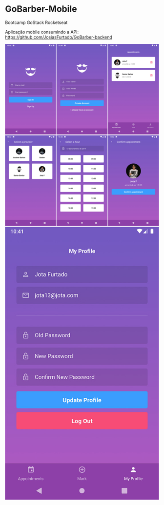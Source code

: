 # GoBarber-Mobile
Bootcamp GoStack Rocketseat

Aplicação mobile consumindo a API: https://github.com/JosiasFurtado/GoBarber-backend

![](https://github.com/JosiasFurtado/GoBarber-Mobile/blob/master/1.jpg)
![](https://github.com/JosiasFurtado/GoBarber-Mobile/blob/master/2.jpg)
![](https://github.com/JosiasFurtado/GoBarber-Mobile/blob/master/3.jpg)
